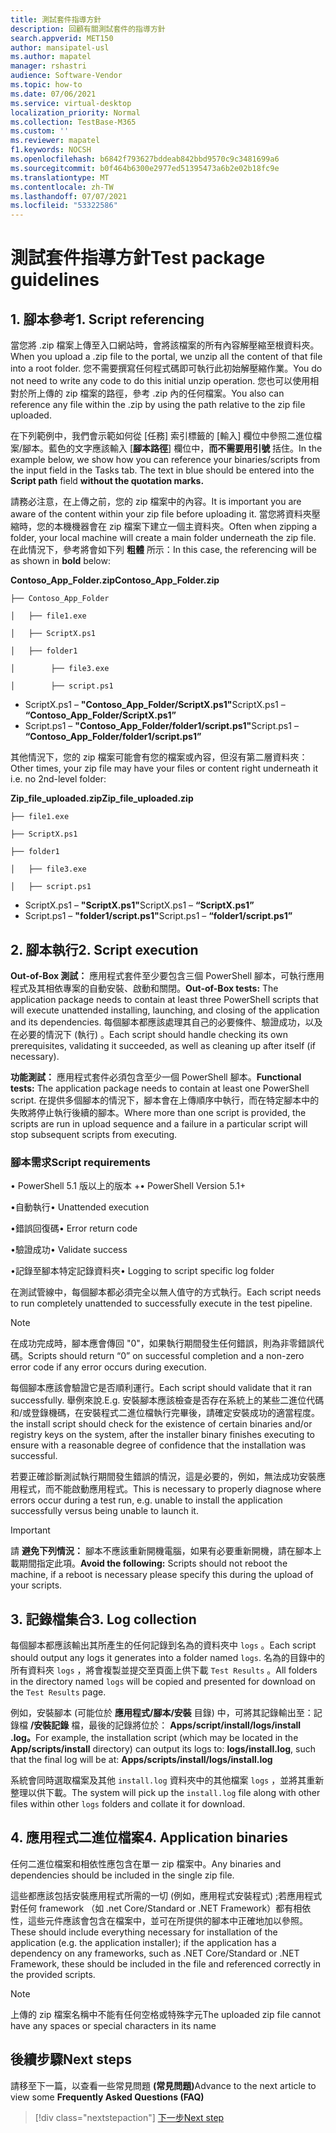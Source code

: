 ```yaml
---
title: 測試套件指導方針
description: 回顧有關測試套件的指導方針
search.appverid: MET150
author: mansipatel-usl
ms.author: mapatel
manager: rshastri
audience: Software-Vendor
ms.topic: how-to
ms.date: 07/06/2021
ms.service: virtual-desktop
localization_priority: Normal
ms.collection: TestBase-M365
ms.custom: ''
ms.reviewer: mapatel
f1.keywords: NOCSH
ms.openlocfilehash: b6842f793627bddeab842bbd9570c9c3481699a6
ms.sourcegitcommit: b0f464b6300e2977ed51395473a6b2e02b18fc9e
ms.translationtype: MT
ms.contentlocale: zh-TW
ms.lasthandoff: 07/07/2021
ms.locfileid: "53322586"
---
```

# <a name="test-package-guidelines"></a><span data-ttu-id="3bf84-103">測試套件指導方針</span><span class="sxs-lookup"><span data-stu-id="3bf84-103">Test package guidelines</span></span>

## <a name="1---script-referencing"></a><span data-ttu-id="3bf84-104">1. 腳本參考</span><span class="sxs-lookup"><span data-stu-id="3bf84-104">1.   Script referencing</span></span>

<span data-ttu-id="3bf84-105">當您將 .zip 檔案上傳至入口網站時，會將該檔案的所有內容解壓縮至根資料夾。</span><span class="sxs-lookup"><span data-stu-id="3bf84-105">When you upload a .zip file to the portal, we unzip all the content of that file into a root folder.</span></span> <span data-ttu-id="3bf84-106">您不需要撰寫任何程式碼即可執行此初始解壓縮作業。</span><span class="sxs-lookup"><span data-stu-id="3bf84-106">You do not need to write any code to do this initial unzip operation.</span></span> <span data-ttu-id="3bf84-107">您也可以使用相對於所上傳的 zip 檔案的路徑，參考 .zip 內的任何檔案。</span><span class="sxs-lookup"><span data-stu-id="3bf84-107">You also can reference any file within the .zip by using the path relative to the zip file uploaded.</span></span>

<span data-ttu-id="3bf84-108">在下列範例中，我們會示範如何從 [任務] 索引標籤的 [輸入] 欄位中參照二進位檔案/腳本。藍色的文字應該輸入 [**腳本路徑**] 欄位中，**而不需要用引號** 括住。</span><span class="sxs-lookup"><span data-stu-id="3bf84-108">In the example below, we show how you can reference your binaries/scripts from the input field in the Tasks tab. The text in blue should be entered into the **Script path** field **without the quotation marks.**</span></span>

<span data-ttu-id="3bf84-109">請務必注意，在上傳之前，您的 zip 檔案中的內容。</span><span class="sxs-lookup"><span data-stu-id="3bf84-109">It is important you are aware of the content within your zip file before uploading it.</span></span> <span data-ttu-id="3bf84-110">當您將資料夾壓縮時，您的本機機器會在 zip 檔案下建立一個主資料夾。</span><span class="sxs-lookup"><span data-stu-id="3bf84-110">Often when zipping a folder, your local machine will create a main folder underneath the zip file.</span></span> <span data-ttu-id="3bf84-111">在此情況下，參考將會如下列 **粗體** 所示：</span><span class="sxs-lookup"><span data-stu-id="3bf84-111">In this case, the referencing will be as shown in **bold** below:</span></span>

 <span data-ttu-id="3bf84-112">**Contoso_App_Folder.zip**</span><span class="sxs-lookup"><span data-stu-id="3bf84-112">**Contoso_App_Folder.zip**</span></span>
~~~ 
├── Contoso_App_Folder

│   ├── file1.exe

│   ├── ScriptX.ps1

│   ├── folder1

│        ├── file3.exe

│        ├── script.ps1
~~~

  - <span data-ttu-id="3bf84-113">ScriptX.ps1 – **"Contoso_App_Folder/ScriptX.ps1"**</span><span class="sxs-lookup"><span data-stu-id="3bf84-113">ScriptX.ps1 – **“Contoso_App_Folder/ScriptX.ps1”**</span></span>
  - <span data-ttu-id="3bf84-114">Script.ps1 – **"Contoso_App_Folder/folder1/script.ps1"**</span><span class="sxs-lookup"><span data-stu-id="3bf84-114">Script.ps1 – **“Contoso_App_Folder/folder1/script.ps1”**</span></span>

<span data-ttu-id="3bf84-115">其他情況下，您的 zip 檔案可能會有您的檔案或內容，但沒有第二層資料夾：</span><span class="sxs-lookup"><span data-stu-id="3bf84-115">Other times, your zip file may have your files or content right underneath it i.e. no 2nd-level folder:</span></span>

 <span data-ttu-id="3bf84-116">**Zip_file_uploaded.zip**</span><span class="sxs-lookup"><span data-stu-id="3bf84-116">**Zip_file_uploaded.zip**</span></span>
~~~ 
├── file1.exe

├── ScriptX.ps1

├── folder1

│   ├── file3.exe

│   ├── script.ps1
~~~
  - <span data-ttu-id="3bf84-117">ScriptX.ps1 – **"ScriptX.ps1"**</span><span class="sxs-lookup"><span data-stu-id="3bf84-117">ScriptX.ps1 – **“ScriptX.ps1”**</span></span>
  - <span data-ttu-id="3bf84-118">Script.ps1 – **"folder1/script.ps1"**</span><span class="sxs-lookup"><span data-stu-id="3bf84-118">Script.ps1 – **“folder1/script.ps1”**</span></span>
  
## <a name="2---script-execution"></a><span data-ttu-id="3bf84-119">2. 腳本執行</span><span class="sxs-lookup"><span data-stu-id="3bf84-119">2.   Script execution</span></span>

<span data-ttu-id="3bf84-120">**Out-of-Box 測試：** 應用程式套件至少要包含三個 PowerShell 腳本，可執行應用程式及其相依專案的自動安裝、啟動和關閉。</span><span class="sxs-lookup"><span data-stu-id="3bf84-120">**Out-of-Box tests:** The application package needs to contain at least three PowerShell scripts that will execute unattended installing, launching, and closing of the application and its dependencies.</span></span> <span data-ttu-id="3bf84-121">每個腳本都應該處理其自己的必要條件、驗證成功，以及在必要的情況下 (執行) 。</span><span class="sxs-lookup"><span data-stu-id="3bf84-121">Each script should handle checking its own prerequisites, validating it succeeded, as well as cleaning up after itself (if necessary).</span></span>

<span data-ttu-id="3bf84-122">**功能測試：** 應用程式套件必須包含至少一個 PowerShell 腳本。</span><span class="sxs-lookup"><span data-stu-id="3bf84-122">**Functional tests:** The application package needs to contain at least one PowerShell script.</span></span> <span data-ttu-id="3bf84-123">在提供多個腳本的情況下，腳本會在上傳順序中執行，而在特定腳本中的失敗將停止執行後續的腳本。</span><span class="sxs-lookup"><span data-stu-id="3bf84-123">Where more than one script is provided, the scripts are run in upload sequence and a failure in a particular script will stop subsequent scripts from executing.</span></span>

### <a name="script-requirements"></a><span data-ttu-id="3bf84-124">腳本需求</span><span class="sxs-lookup"><span data-stu-id="3bf84-124">Script requirements</span></span>

<span data-ttu-id="3bf84-125">• PowerShell 5.1 版以上的版本 +</span><span class="sxs-lookup"><span data-stu-id="3bf84-125">•   PowerShell Version 5.1+</span></span>     

<span data-ttu-id="3bf84-126">•自動執行</span><span class="sxs-lookup"><span data-stu-id="3bf84-126">•   Unattended execution</span></span>    

<span data-ttu-id="3bf84-127">•錯誤回復碼</span><span class="sxs-lookup"><span data-stu-id="3bf84-127">•   Error return code</span></span>               

<span data-ttu-id="3bf84-128">•驗證成功</span><span class="sxs-lookup"><span data-stu-id="3bf84-128">•   Validate success</span></span>            

<span data-ttu-id="3bf84-129">•記錄至腳本特定記錄資料夾</span><span class="sxs-lookup"><span data-stu-id="3bf84-129">•   Logging to script specific log folder</span></span>

<span data-ttu-id="3bf84-130">在測試管線中，每個腳本都必須完全以無人值守的方式執行。</span><span class="sxs-lookup"><span data-stu-id="3bf84-130">Each script needs to run completely unattended to successfully execute in the test pipeline.</span></span>

> [!Note]
> <span data-ttu-id="3bf84-131">在成功完成時，腳本應會傳回 "0"，如果執行期間發生任何錯誤，則為非零錯誤代碼。</span><span class="sxs-lookup"><span data-stu-id="3bf84-131">Scripts should return “0” on successful completion and a non-zero error code if any error occurs during execution.</span></span>

<span data-ttu-id="3bf84-132">每個腳本應該會驗證它是否順利運行。</span><span class="sxs-lookup"><span data-stu-id="3bf84-132">Each script should validate that it ran successfully.</span></span> <span data-ttu-id="3bf84-133">舉例來說.</span><span class="sxs-lookup"><span data-stu-id="3bf84-133">E.g.</span></span> <span data-ttu-id="3bf84-134">安裝腳本應該檢查是否存在系統上的某些二進位代碼和/或登錄機碼，在安裝程式二進位檔執行完畢後，請確定安裝成功的適當程度。</span><span class="sxs-lookup"><span data-stu-id="3bf84-134">the install script should check for the existence of certain binaries and/or registry keys on the system, after the installer binary finishes executing to ensure with a reasonable degree of confidence that the installation was successful.</span></span> 

<span data-ttu-id="3bf84-135">若要正確診斷測試執行期間發生錯誤的情況，這是必要的，例如，無法成功安裝應用程式，而不能啟動應用程式。</span><span class="sxs-lookup"><span data-stu-id="3bf84-135">This is necessary to properly diagnose where errors occur during a test run, e.g. unable to install the application successfully versus being unable to launch it.</span></span>

> [!Important]
> <span data-ttu-id="3bf84-136">請 **避免下列情況：** 腳本不應該重新開機電腦，如果有必要重新開機，請在腳本上載期間指定此項。</span><span class="sxs-lookup"><span data-stu-id="3bf84-136">**Avoid the following:** Scripts should not reboot the machine, if a reboot is necessary please specify this during the upload of your scripts.</span></span>

## <a name="3---log-collection"></a><span data-ttu-id="3bf84-137">3. 記錄檔集合</span><span class="sxs-lookup"><span data-stu-id="3bf84-137">3.   Log collection</span></span>

<span data-ttu-id="3bf84-138">每個腳本都應該輸出其所產生的任何記錄到名為的資料夾中 ```logs``` 。</span><span class="sxs-lookup"><span data-stu-id="3bf84-138">Each script should output any logs it generates into a folder named ```logs```.</span></span> <span data-ttu-id="3bf84-139">名為的目錄中的所有資料夾 ```logs``` ，將會複製並提交至頁面上供下載 ```Test Results``` 。</span><span class="sxs-lookup"><span data-stu-id="3bf84-139">All folders in the directory named ```logs``` will be copied and presented for download on the ```Test Results``` page.</span></span>

<span data-ttu-id="3bf84-140">例如，安裝腳本 (可能位於 **應用程式/腳本/安裝** 目錄) 中，可將其記錄輸出至：記錄檔 **/安裝記錄** 檔，最後的記錄將位於： **Apps/script/install/logs/install .log。**</span><span class="sxs-lookup"><span data-stu-id="3bf84-140">For example, the installation script (which may be located in the **App/scripts/install** directory) can output its logs to: **logs/install.log**, such that the final log will be at: **Apps/scripts/install/logs/install.log**</span></span>

<span data-ttu-id="3bf84-141">系統會同時選取檔案及其他 ```install.log``` 資料夾中的其他檔案 ```logs``` ，並將其重新整理以供下載。</span><span class="sxs-lookup"><span data-stu-id="3bf84-141">The system will pick up the ```install.log``` file along with other files within other ```logs``` folders and collate it for download.</span></span>


## <a name="4---application-binaries"></a><span data-ttu-id="3bf84-142">4. 應用程式二進位檔案</span><span class="sxs-lookup"><span data-stu-id="3bf84-142">4.   Application binaries</span></span>

<span data-ttu-id="3bf84-143">任何二進位檔案和相依性應包含在單一 zip 檔案中。</span><span class="sxs-lookup"><span data-stu-id="3bf84-143">Any binaries and dependencies should be included in the single zip file.</span></span> 

<span data-ttu-id="3bf84-144">這些都應該包括安裝應用程式所需的一切 (例如，應用程式安裝程式) ;若應用程式對任何 framework （如 .net Core/Standard or .NET Framework）都有相依性，這些元件應該會包含在檔案中，並可在所提供的腳本中正確地加以參照。</span><span class="sxs-lookup"><span data-stu-id="3bf84-144">These should include everything necessary for installation of the application (e.g. the application installer); if the application has a dependency on any frameworks, such as .NET Core/Standard or .NET Framework, these should be included in the file and referenced correctly in the provided scripts.</span></span>


> [!Note]
> <span data-ttu-id="3bf84-145">上傳的 zip 檔案名稱中不能有任何空格或特殊字元</span><span class="sxs-lookup"><span data-stu-id="3bf84-145">The uploaded zip file cannot have any spaces or special characters in its name</span></span>

## <a name="next-steps"></a><span data-ttu-id="3bf84-146">後續步驟</span><span class="sxs-lookup"><span data-stu-id="3bf84-146">Next steps</span></span>

<span data-ttu-id="3bf84-147">請移至下一篇，以查看一些常見問題 **(常見問題)**</span><span class="sxs-lookup"><span data-stu-id="3bf84-147">Advance to the next article to view some **Frequently Asked Questions (FAQ)**</span></span>
> [!div class="nextstepaction"]
> [<span data-ttu-id="3bf84-148">下一步</span><span class="sxs-lookup"><span data-stu-id="3bf84-148">Next step</span></span>](faq.md)

